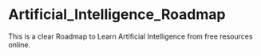 # Artificial_Intelligence_Roadmap
This is a clear Roadmap to Learn Artificial Intelligence from free resources online.
